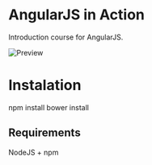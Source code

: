 AngularJS in Action
===================

Introduction course for AngularJS.

![Preview](http://imagizer.imageshack.us/v2/800x600q90/845/3wkt.png)

# Instalation

npm install
bower install

## Requirements

NodeJS + npm
